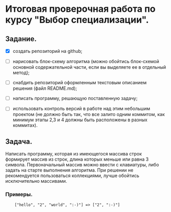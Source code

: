 # Итоговая проверочная работа по курсу "Выбор специализации".

## Задание.

 - [x] создать репозиторий на github;
 
 - [ ] нарисовать блок-схему алгоритма (можно обойтись блок-схемой основной содержательной части, если вы выделяете ее в отдельный метод);
 
 - [ ] cнабдить репозиторий оформленным текстовым описанием решения (файл README.md);

- [ ] написать программу, решающую поставленную задачу;
- [ ] использовать контроль версий в работе над этим небольшим проектом (не должно быть так, что все залито одним коммитом, как минимум этапы 2,3 и 4 должны быть расположены в разных коммитах).

## Задача.

Написать программу, которая из имеющегося массива строк формирует массив из строк, длина которых меньше или равна 3 символа. Первоначальный массив можно ввести с клавиатуры, либо задать на старте выполнения алгоритма. При решении не рекомендуется пользоваться коллекциями, лучше обойтись исключительно массивами.

### Примеры.

```
    ["hello", "2", "world", ":-)"] => ["2", ":-)"]
```
